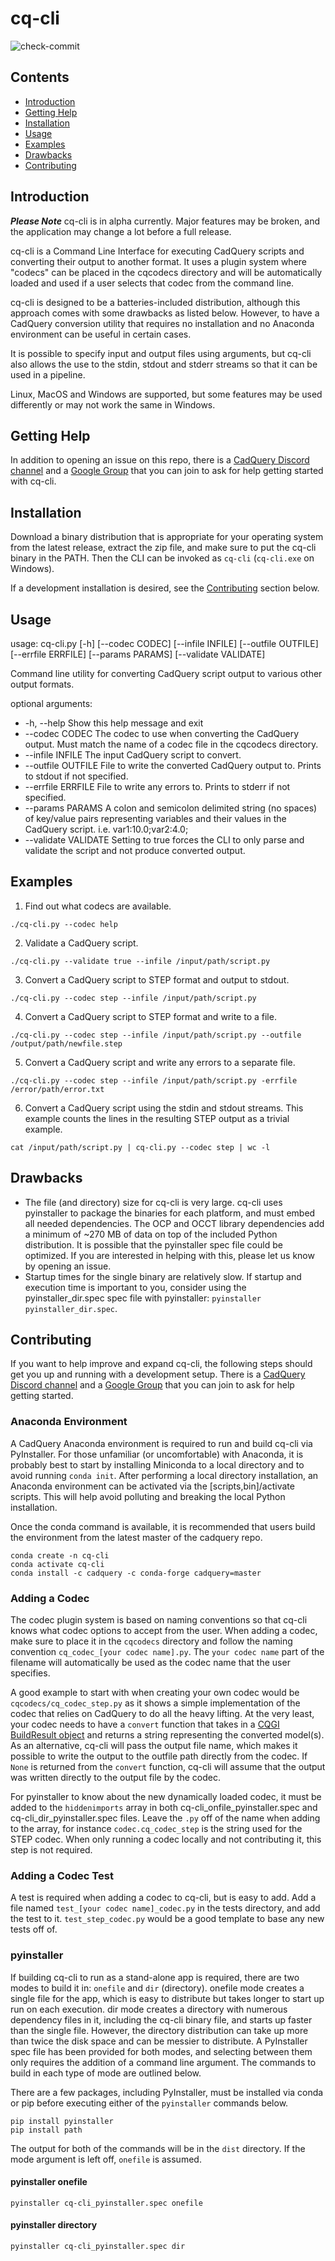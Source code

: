 # cq-cli

![check-commit](https://github.com/CadQuery/cq-cli/workflows/check-commit/badge.svg)

## Contents

* [Introduction](https://github.com/CadQuery/cq-cli#introduction)
* [Getting Help](https://github.com/CadQuery/cq-cli#getting_help)
* [Installation](https://github.com/CadQuery/cq-cli#installation)
* [Usage](https://github.com/CadQuery/cq-cli#usage)
* [Examples](https://github.com/CadQuery/cq-cli#examples)
* [Drawbacks](https://github.com/CadQuery/cq-cli#drawbacks)
* [Contributing](https://github.com/CadQuery/cq-cli#contributing)

## Introduction

***Please Note*** cq-cli is in alpha currently. Major features may be broken, and the application may change a lot before a full release.

cq-cli is a Command Line Interface for executing CadQuery scripts and converting their output to another format. It uses a plugin system where "codecs" can be placed in the cqcodecs directory and will be automatically loaded and used if a user selects that codec from the command line.

cq-cli is designed to be a batteries-included distribution, although this approach comes with some drawbacks as listed below. However, to have a CadQuery conversion utility that requires no installation and no Anaconda environment can be useful in certain cases.

It is possible to specify input and output files using arguments, but cq-cli also allows the use to the stdin, stdout and stderr streams so that it can be used in a pipeline.

Linux, MacOS and Windows are supported, but some features may be used differently or may not work the same in Windows.

## Getting Help

In addition to opening an issue on this repo, there is a [CadQuery Discord channel](https://discord.gg/qz3uAdF) and a [Google Group](https://groups.google.com/g/cadquery) that you can join to ask for help getting started with cq-cli.

## Installation

Download a binary distribution that is appropriate for your operating system from the latest release, extract the zip file, and make sure to put the cq-cli binary in the PATH. Then the CLI can be invoked as `cq-cli` (`cq-cli.exe` on Windows).

If a development installation is desired, see the [Contributing](#contributing) section below.

## Usage

usage: cq-cli.py [-h] [--codec CODEC] [--infile INFILE] [--outfile OUTFILE] [--errfile ERRFILE] [--params PARAMS] [--validate VALIDATE]

Command line utility for converting CadQuery script output to various other output formats.

optional arguments:
* -h, --help Show this help message and exit
* --codec CODEC The codec to use when converting the CadQuery output. Must match the name of a codec file in the cqcodecs directory.
* --infile INFILE The input CadQuery script to convert.
* --outfile OUTFILE File to write the converted CadQuery output to. Prints to stdout if not specified.
* --errfile ERRFILE File to write any errors to. Prints to stderr if not specified.
* --params PARAMS A colon and semicolon delimited string (no spaces) of key/value pairs representing variables and their values in the CadQuery script. i.e. var1:10.0;var2:4.0;
* --validate VALIDATE Setting to true forces the CLI to only parse and validate the script and not produce converted output.

## Examples

1. Find out what codecs are available.
```
./cq-cli.py --codec help
```
2. Validate a CadQuery script.
```
./cq-cli.py --validate true --infile /input/path/script.py
```
3. Convert a CadQuery script to STEP format and output to stdout.
```
./cq-cli.py --codec step --infile /input/path/script.py
```
4. Convert a CadQuery script to STEP format and write to a file.
```
./cq-cli.py --codec step --infile /input/path/script.py --outfile /output/path/newfile.step
```
5. Convert a CadQuery script and write any errors to a separate file.
```
./cq-cli.py --codec step --infile /input/path/script.py -errfile /error/path/error.txt
```
6. Convert a CadQuery script using the stdin and stdout streams. This example counts the lines in the resulting STEP output as a trivial example.
```
cat /input/path/script.py | cq-cli.py --codec step | wc -l
```

## Drawbacks

* The file (and directory) size for cq-cli is very large. cq-cli uses pyinstaller to package the binaries for each platform, and must embed all needed dependencies. The OCP and OCCT library dependencies add a minimum of ~270 MB of data on top of the included Python distribution. It is possible that the pyinstaller spec file could be optimized. If you are interested in helping with this, please let us know by opening an issue.
* Startup times for the single binary are relatively slow. If startup and execution time is important to you, consider using the pyinstaller_dir.spec spec file with pyinstaller: `pyinstaller pyinstaller_dir.spec`.

## Contributing

If you want to help improve and expand cq-cli, the following steps should get you up and running with a development setup. There is a  [CadQuery Discord channel](https://discord.gg/qz3uAdF) and a [Google Group](https://groups.google.com/g/cadquery) that you can join to ask for help getting started.

### Anaconda Environment

A CadQuery Anaconda environment is required to run and build cq-cli via PyInstaller. For those unfamiliar (or uncomfortable) with Anaconda, it is probably best to start by installing Miniconda to a local directory and to avoid running `conda init`. After performing a local directory installation, an Anaconda environment can be activated via the [scripts,bin]/activate scripts. This will help avoid polluting and breaking the local Python installation.

Once the conda command is available, it is recommended that users build the environment from the latest master of the cadquery repo.
```
conda create -n cq-cli
conda activate cq-cli
conda install -c cadquery -c conda-forge cadquery=master
```

### Adding a Codec

The codec plugin system is based on naming conventions so that cq-cli knows what codec options to accept from the user. When adding a codec, make sure to place it in the `cqcodecs` directory and follow the naming convention `cq_codec_[your codec name].py`. The `your codec name` part of the filename will automatically be used as the codec name that the user specifies.

A good example to start with when creating your own codec would be `cqcodecs/cq_codec_step.py` as it shows a simple implementation of the codec that relies on CadQuery to do all the heavy lifting. At the very least, your codec needs to have a `convert` function that takes in a [CQGI BuildResult object](https://cadquery.readthedocs.io/en/latest/cqgi.html#cadquery.cqgi.BuildResult) and returns a string representing the converted model(s). As an alternative, cq-cli will pass the output file name, which makes it possible to write the output to the outfile path directly from the codec. If `None` is returned from the `convert` function, cq-cli will assume that the output was written directly to the output file by the codec.

For pyinstaller to know about the new dynamically loaded codec, it must be added to the `hiddenimports` array in both cq-cli_onfile_pyinstaller.spec and cq-cli_dir_pyinstaller.spec files. Leave the `.py` off of the name when adding to the array, for instance `codec.cq_codec_step` is the string used for the STEP codec. When only running a codec locally and not contributing it, this step is not required.

### Adding a Codec Test

A test is required when adding a codec to cq-cli, but is easy to add. Add a file named `test_[your codec name]_codec.py` in the tests directory, and add the test to it. `test_step_codec.py` would be a good template to base any new tests off of.

### pyinstaller

If building cq-cli to run as a stand-alone app is required, there are two modes to build it in: `onefile` and `dir` (directory). onefile mode creates a single file for the app, which is easy to distribute but takes longer to start up run on each execution. dir mode creates a directory with numerous dependency files in it, including the cq-cli binary file, and starts up faster than the single file. However, the directory distribution can take up more than twice the disk space and can be messier to distribute. A PyInstaller spec file has been provided for both modes, and selecting between them only requires the addition of a command line argument. The commands to build in each type of mode are outlined below.

There are a few packages, including PyInstaller, must be installed via conda or pip before executing either of the `pyinstaller` commands below.
```
pip install pyinstaller
pip install path
```
The output for both of the commands will be in the `dist` directory. If the mode argument is left off, `onefile` is assumed.

#### pyinstaller onefile
```
pyinstaller cq-cli_pyinstaller.spec onefile
```

#### pyinstaller directory
```
pyinstaller cq-cli_pyinstaller.spec dir
```
